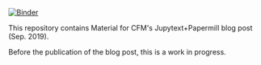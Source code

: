 [![Binder](https://mybinder.org/badge_logo.svg)](https://mybinder.org/v2/gh/CFMTech/jupytext_papermill_post/master?filepath=world_facts.md)

This repository contains Material for CFM's Jupytext+Papermill blog post (Sep. 2019).

Before the publication of the blog post, this is a work in progress.
